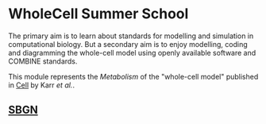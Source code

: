 # WholeCell Summer School

The primary aim is to learn about standards for modelling and simulation in computational biology.  But a secondary aim is to enjoy modelling, coding and diagramming the whole-cell model using openly available software and COMBINE standards.

This module represents the *Metabolism* of the "whole-cell model" published in [Cell](http://www.ncbi.nlm.nih.gov/pubmed/22817898) by Karr *et al.*.

## [SBGN](sbgn)
